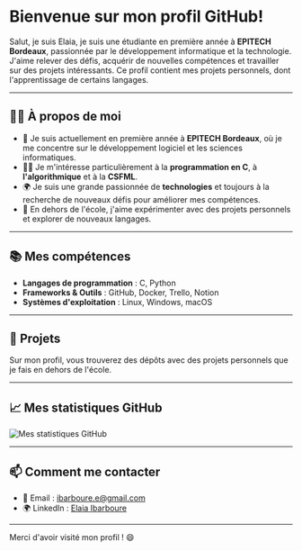 # Bienvenue sur mon profil GitHub!

Salut, je suis Elaia, je suis une étudiante en première année à **EPITECH Bordeaux**, passionnée par le développement informatique et la technologie. J'aime relever des défis, acquérir de nouvelles compétences et travailler sur des projets intéressants. Ce profil contient mes projets personnels, dont l'apprentissage de certains langages.

---

## 🧑‍🎓 À propos de moi

- 🌱 Je suis actuellement en première année à **EPITECH Bordeaux**, où je me concentre sur le développement logiciel et les sciences informatiques.
- 👩‍💻 Je m'intéresse particulièrement à la **programmation en C**, à **l'algorithmique** et à la **CSFML**.
- 🌍 Je suis une grande passionnée de **technologies** et toujours à la recherche de nouveaux défis pour améliorer mes compétences.
- 🤖 En dehors de l'école, j'aime expérimenter avec des projets personnels et explorer de nouveaux langages.

---

## 📚 Mes compétences

- **Langages de programmation** : C, Python
- **Frameworks & Outils** : GitHub, Docker, Trello, Notion
- **Systèmes d'exploitation** : Linux, Windows, macOS

---

## 🚀 Projets

Sur mon profil, vous trouverez des dépôts avec des projets personnels que je fais en dehors de l'école.

---

## 📈 Mes statistiques GitHub

![Mes statistiques GitHub](https://github-readme-stats.vercel.app/api?username=ibariaa&show_icons=true&hide_title=true&count_private=true&hide=prs&theme=radical)

---

## 📫 Comment me contacter

- 📧 Email : [ibarboure.e@gmail.com](mailto:ibarboure.e@gmail.com)
- 🌍 LinkedIn : [Elaia Ibarboure](https://fr.linkedin.com/in/elaia-ibarboure-17a50a32a)

---

Merci d'avoir visité mon profil ! 😄
